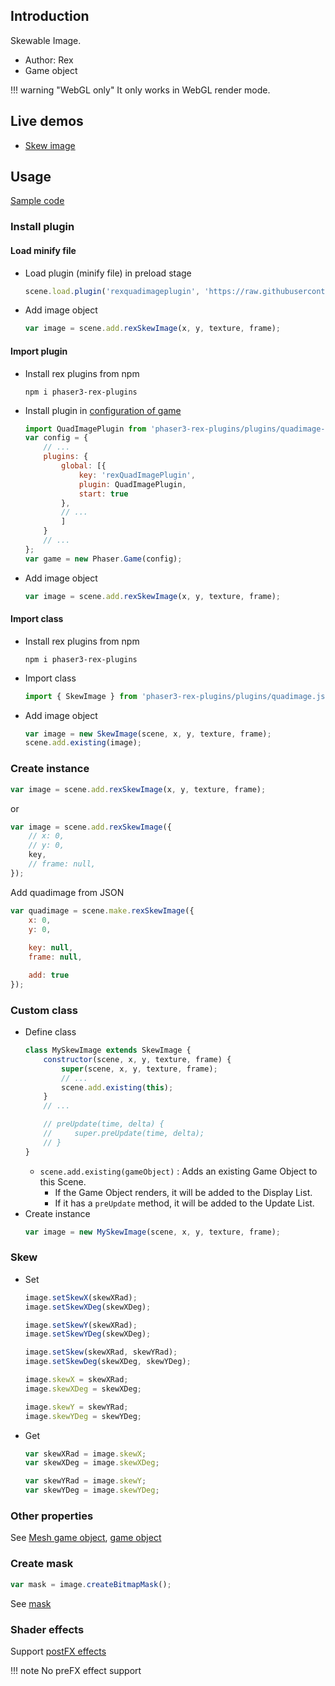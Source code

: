 ## Introduction

Skewable Image.

- Author: Rex
- Game object

!!! warning "WebGL only"
    It only works in WebGL render mode.

## Live demos

- [Skew image](https://codepen.io/rexrainbow/pen/YzejpBy)

## Usage

[Sample code](https://github.com/rexrainbow/phaser3-rex-notes/tree/master/examples/skew-image)

### Install plugin

#### Load minify file

- Load plugin (minify file) in preload stage
    ```javascript
    scene.load.plugin('rexquadimageplugin', 'https://raw.githubusercontent.com/rexrainbow/phaser3-rex-notes/master/dist/rexquadimageplugin.min.js', true);
    ```
- Add image object
    ```javascript
    var image = scene.add.rexSkewImage(x, y, texture, frame);
    ```

#### Import plugin

- Install rex plugins from npm
    ```
    npm i phaser3-rex-plugins
    ```
- Install plugin in [configuration of game](game.md#configuration)
    ```javascript
    import QuadImagePlugin from 'phaser3-rex-plugins/plugins/quadimage-plugin.js';
    var config = {
        // ...
        plugins: {
            global: [{
                key: 'rexQuadImagePlugin',
                plugin: QuadImagePlugin,
                start: true
            },
            // ...
            ]
        }
        // ...
    };
    var game = new Phaser.Game(config);
    ```
- Add image object
    ```javascript
    var image = scene.add.rexSkewImage(x, y, texture, frame);
    ```

#### Import class

- Install rex plugins from npm
    ```
    npm i phaser3-rex-plugins
    ```
- Import class
    ```javascript
    import { SkewImage } from 'phaser3-rex-plugins/plugins/quadimage.js';
    ```
- Add image object
    ```javascript    
    var image = new SkewImage(scene, x, y, texture, frame);
    scene.add.existing(image);
    ```

### Create instance

```javascript
var image = scene.add.rexSkewImage(x, y, texture, frame);
```

or 

```javascript
var image = scene.add.rexSkewImage({
    // x: 0,
    // y: 0,
    key,
    // frame: null,
});
```

Add quadimage from JSON

```javascript
var quadimage = scene.make.rexSkewImage({
    x: 0,
    y: 0,
    
    key: null,
    frame: null,

    add: true
});
```

### Custom class

- Define class
    ```javascript
    class MySkewImage extends SkewImage {
        constructor(scene, x, y, texture, frame) {
            super(scene, x, y, texture, frame);
            // ...
            scene.add.existing(this);
        }
        // ...

        // preUpdate(time, delta) {
        //     super.preUpdate(time, delta);
        // }
    }
    ```
    - `scene.add.existing(gameObject)` : Adds an existing Game Object to this Scene.
        - If the Game Object renders, it will be added to the Display List.
        - If it has a `preUpdate` method, it will be added to the Update List.
- Create instance
    ```javascript
    var image = new MySkewImage(scene, x, y, texture, frame);
    ```

### Skew

- Set
    ```javascript
    image.setSkewX(skewXRad);
    image.setSkewXDeg(skewXDeg);
    ```
    ```javascript
    image.setSkewY(skewXRad);
    image.setSkewYDeg(skewXDeg);
    ```
    ```javascript
    image.setSkew(skewXRad, skewYRad);
    image.setSkewDeg(skewXDeg, skewYDeg);
    ```
    ```javascript
    image.skewX = skewXRad;
    image.skewXDeg = skewXDeg;
    ```
    ```javascript
    image.skewY = skewYRad;
    image.skewYDeg = skewYDeg;
    ```
- Get
    ```javascript
    var skewXRad = image.skewX;
    var skewXDeg = image.skewXDeg;
    ```
    ```javascript
    var skewYRad = image.skewY;
    var skewYDeg = image.skewYDeg;
    ```

### Other properties

See [Mesh game object](mesh.md), [game object](gameobject.md)

### Create mask

```javascript
var mask = image.createBitmapMask();
```

See [mask](mask.md)

### Shader effects

Support [postFX effects](shader-builtin.md)

!!! note
    No preFX effect support
